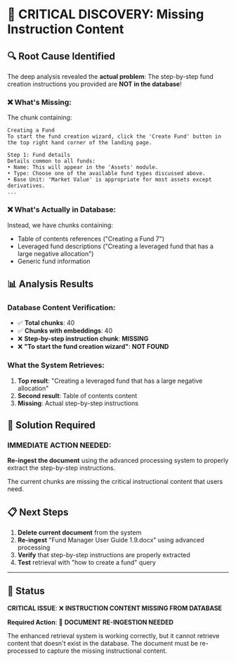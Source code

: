 # 🚨 CRITICAL DISCOVERY: Missing Instruction Content

## 🔍 **Root Cause Identified**

The deep analysis revealed the **actual problem**: The step-by-step fund creation instructions you provided are **NOT in the database**!

### ❌ **What's Missing:**
The chunk containing:
```
Creating a Fund
To start the fund creation wizard, click the 'Create Fund' button in the top right hand corner of the landing page.

Step 1: Fund details
Details common to all funds:
• Name: This will appear in the 'Assets' module.
• Type: Choose one of the available fund types discussed above.
• Base Unit: 'Market Value' is appropriate for most assets except derivatives.
...
```

### ❌ **What's Actually in Database:**
Instead, we have chunks containing:
- Table of contents references ("Creating a Fund 7")
- Leveraged fund descriptions ("Creating a leveraged fund that has a large negative allocation")
- Generic fund information

## 📊 **Analysis Results**

### **Database Content Verification:**
- ✅ **Total chunks**: 40
- ✅ **Chunks with embeddings**: 40  
- ❌ **Step-by-step instruction chunk**: **MISSING**
- ❌ **"To start the fund creation wizard"**: **NOT FOUND**

### **What the System Retrieves:**
1. **Top result**: "Creating a leveraged fund that has a large negative allocation" 
2. **Second result**: Table of contents content
3. **Missing**: Actual step-by-step instructions

## 🎯 **Solution Required**

### **IMMEDIATE ACTION NEEDED:**
**Re-ingest the document** using the advanced processing system to properly extract the step-by-step instructions.

The current chunks are missing the critical instructional content that users need.

## 📋 **Next Steps**

1. **Delete current document** from the system
2. **Re-ingest** "Fund Manager User Guide 1.9.docx" using advanced processing
3. **Verify** that step-by-step instructions are properly extracted
4. **Test** retrieval with "how to create a fund" query

---

## 🎯 **Status**

**CRITICAL ISSUE**: ❌ **INSTRUCTION CONTENT MISSING FROM DATABASE**

**Required Action**: 🔄 **DOCUMENT RE-INGESTION NEEDED**

The enhanced retrieval system is working correctly, but it cannot retrieve content that doesn't exist in the database. The document must be re-processed to capture the missing instructional content.
